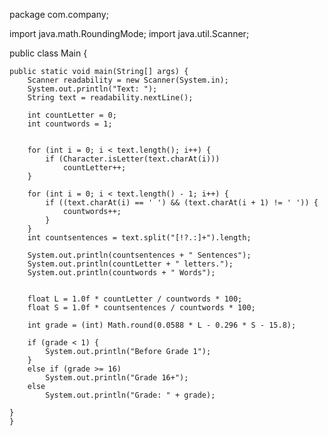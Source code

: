 package com.company;

import java.math.RoundingMode;
import java.util.Scanner;

public class Main {

    public static void main(String[] args) {
        Scanner readability = new Scanner(System.in);
        System.out.println("Text: ");
        String text = readability.nextLine();

        int countLetter = 0;
        int countwords = 1;


        for (int i = 0; i < text.length(); i++) {
            if (Character.isLetter(text.charAt(i)))
                countLetter++;
        }

        for (int i = 0; i < text.length() - 1; i++) {
            if ((text.charAt(i) == ' ') && (text.charAt(i + 1) != ' ')) {
                countwords++;
            }
        }
        int countsentences = text.split("[!?.:]+").length;

        System.out.println(countsentences + " Sentences");
        System.out.println(countLetter + " letters.");
        System.out.println(countwords + " Words");


        float L = 1.0f * countLetter / countwords * 100;
        float S = 1.0f * countsentences / countwords * 100;

        int grade = (int) Math.round(0.0588 * L - 0.296 * S - 15.8);

        if (grade < 1) {
            System.out.println("Before Grade 1");
        }
        else if (grade >= 16)
            System.out.println("Grade 16+");
        else
            System.out.println("Grade: " + grade);

    }
    }
